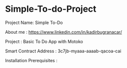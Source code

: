 # Simple-To-do-Project

Project Name: Simple To-Do

About me  : https://www.linkedin.com/in/kadirbugranacar/

Project : Basic To Do App with Motoko

Smart Contract Address : 3c7jb-myaaa-aaaab-qacoa-cai

Installation Prerequisites : 
